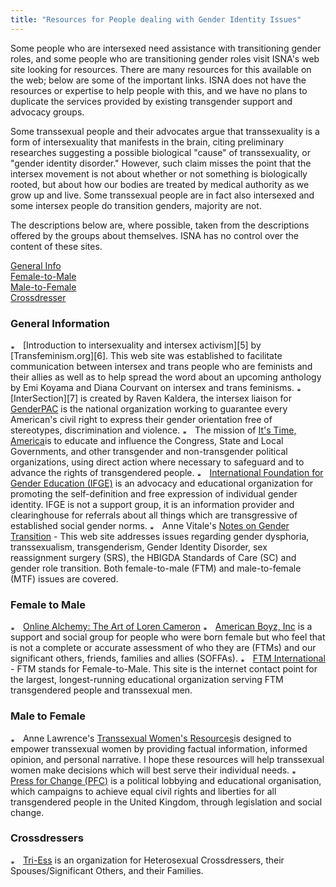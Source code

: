 ```yaml
---
title: "Resources for People dealing with Gender Identity Issues"
---
```


  
Some people who are intersexed need assistance with transitioning gender roles, and some people who are transitioning gender roles visit ISNA's web site looking for resources. There are many resources for this available on the web; below are some of the important links. ISNA does not have the resources or expertise to help people with this, and we have no plans to duplicate the services provided by existing transgender support and advocacy groups.  


  
Some transsexual people and their advocates argue that transsexuality is a form of intersexuality that manifests in the brain, citing preliminary researches suggesting a possible biological "cause" of transsexuality, or "gender identity disorder." However, such claim misses the point that the intersex movement is not about whether or not something is biologically rooted, but about how our bodies are treated by medical authority as we grow up and live. Some transsexual people are in fact also intersexed and some intersex people do transition genders, majority are not.  


  
The descriptions below are, where possible, taken from the descriptions offered by the groups about themselves. ISNA has no control over the content of these sites.  
<p class=sm align=center>

  
[General Info][1]  
[Female-to-Male][2]  
[Male-to-Female][3]  
[Crossdresser][4]  
</p><a name="general"></a>

### General Information<p class=m2>

  
<img src="/img/arrow-mini.gif" width=16 height=7 alt="* ">  
[Introduction to intersexuality and intersex activism][5] by [Transfeminism.org][6]. This web site was established to facilitate communication between intersex and trans people who are feminists and their allies as well as to help spread the word about an upcoming anthology by Emi Koyama and Diana Courvant on intersex and trans feminisms.  
  
  
<img src="/img/arrow-mini.gif" width=16 height=7 alt="* ">  
[InterSection][7] is created by Raven Kaldera, the intersex liaison for <a href="[American Boyz][8] as a resource for intersex people who are also transgendered and for trans people who want to help intersex movement.  
  
  
<img src="/img/arrow-mini.gif" width=16 height=7 alt="* ">  
<A HREF="http://www.genderpac.org/">GenderPAC</A> is the national organization working to guarantee every American's civil right to express their gender orientation free of stereotypes, discrimination and violence.  
  
  
<img src="/img/arrow-mini.gif" width=16 height=7 alt="* ">  
The mission of <A HREF="http://www.tgender.net/ita/">It's Time, America</A>is to educate and influence the Congress, State and Local Governments, and other transgender and non-transgender political organizations, using direct action where necessary to safeguard and to advance the rights of transgendered people.  
  
  
<img src="/img/arrow-mini.gif" width=16 height=7 alt="* ">  
<A HREF="http://www.ifge.org/">International Foundation for Gender Education (IFGE)</A> is an advocacy and educational organization for promoting the self-definition and free expression of individual gender identity. IFGE is not a support group, it is an information provider and clearinghouse for referrals about all things which are transgressive of established social gender norms.  
  
  
<img src="/img/arrow-mini.gif" width=16 height=7 alt="* ">  
Anne Vitale's <A HREF="http://www.avitale.com/">Notes on Gender Transition</A> - This web site addresses issues regarding gender dysphoria, transsexualism, transgenderism, Gender Identity Disorder, sex reassignment surgery (SRS), the HBIGDA Standards of Care (SC) and gender role transition. Both female-to-male (FTM) and male-to-female (MTF) issues are covered.  
</p>  
<a name="ftm"></a>

### Female to Male<p class=m2>

  
<img src="/img/arrow-mini.gif" width=16 height=7 alt="* ">  
<A HREF="http://www.lorencameron.com/">Online Alchemy: The Art of Loren Cameron</A>  
  
  
<img src="/img/arrow-mini.gif" width=16 height=7 alt="* ">  
 <A HREF="http://www.amboyz.org">American Boyz, Inc</A> is a support and social group for people who were born female but who feel that is not a complete or accurate assessment of who they are (FTMs) and our significant others, friends, families and allies (SOFFAs).  
  
  
<img src="/img/arrow-mini.gif" width=16 height=7 alt="* ">  
<A HREF="http://www.ftm-intl.org/">FTM International</A> - FTM stands for Female-to-Male. This site is the internet contact point for the largest, longest-running educational organization serving FTM transgendered people and transsexual men.  
</p><a name="mtf"></a>

### Male to Female<p class=m2>

  
<img src="/img/arrow-mini.gif" width=16 height=7 alt="* ">  
Anne Lawrence's <A HREF="http://www.annelawrence.com/">Transsexual Women's Resources</A>is designed to empower transsexual women by providing factual information, informed opinion, and personal narrative. I hope these resources will help transsexual women make decisions which will best serve their individual needs.  
  
  
<img src="/img/arrow-mini.gif" width=16 height=7 alt="* ">  
<A HREF="http://www.pfc.org.uk/">Press for Change (PFC)</A> is a political lobbying and educational organisation, which campaigns to achieve equal civil rights and liberties for all transgendered people in the United Kingdom, through legislation and social change.  
</p>  
<a name="cd"></a>

### Crossdressers<p class=m2>

  
<img src="/img/arrow-mini.gif" width=16 height=7 alt="* ">  
<A HREF="http://www.tri-ess.com/">Tri-Ess</A> is an organization for Heterosexual Crossdressers, their Spouses/Significant Others, and their Families.  
</p>

 [1]: #general
 [2]: #ftm
 [3]: #mtf
 [4]: #cd
 [5]: http://www.transfeminism.org/is-intro.html
 [6]: http://www.transfeminism.org/
 [7]: http://www.amboyz.org/intersection/index.html
 [8]: http://www.amboyz.org/